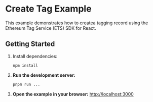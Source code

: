 # Create Tag Example

This example demonstrates how to createa tagging record using the Ethereum Tag Service (ETS) SDK for React.

## Getting Started

1. Install dependencies:

   ```bash
   npm install
   ```

2. **Run the development server:**

   ```bash
   pnpm run ...
   ```

3. **Open the example in your browser:**
   [http://localhost:3000](http://localhost:3000)
